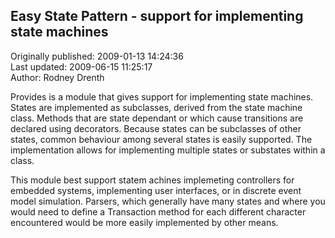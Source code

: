 ## Easy State Pattern - support for implementing state machines  
Originally published: 2009-01-13 14:24:36  
Last updated: 2009-06-15 11:25:17  
Author: Rodney Drenth  
  
Provides is a module that gives support for implementing state machines. States are implemented as subclasses, derived from the state machine class.  Methods that are state dependant or which cause transitions are declared using decorators. Because states can be subclasses of other states, common behaviour among several states is easily supported.  The implementation allows for implementing multiple states or substates within a class.

This module best support statem achines implemeting controllers for embedded systems, implementing user interfaces, or in discrete event model simulation.
Parsers, which generally have many states and where you would need to define
a Transaction method for each different character encountered would be more easily implemented by other means.